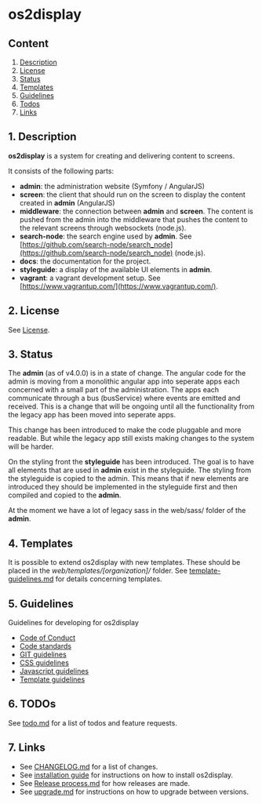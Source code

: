 # os2display

## Content

1. [Description](#description)
2. [License](#license)
3. [Status](#status)
4. [Templates](#templates)
5. [Guidelines](#guidelines)
6. [Todos](#todo)
7. [Links](#links)



<a name="description"></a>
## 1. Description

__os2display__ is a system for creating and delivering content to screens. 

It consists of the following parts:

* __admin__: the administration website (Symfony / AngularJS)
* __screen__: the client that should run on the screen to display the content created in __admin__ (AngularJS)
* __middleware__: the connection between __admin__ and __screen__. The content is pushed from the admin into the middleware that pushes the content to the relevant screens through websockets (node.js).
* __search-node__: the search engine used by __admin__. See [https://github.com/search-node/search_node](https://github.com/search-node/search_node) (node.js).
* __docs__: the documentation for the project.
* __styleguide__: a display of the available UI elements in __admin__.
* __vagrant__: a vagrant development setup. See [https://www.vagrantup.com/](https://www.vagrantup.com/).



<a name="license"></a>
## 2. License

See [License](LICENSE.txt).



<a name="status"></a>
## 3. Status

The __admin__ (as of v4.0.0) is in a state of change. The angular code for the admin is moving from a monolithic angular app into seperate apps each concerned with a small part of the administration. The apps each communicate through a bus (busService) where events are emitted and received. This is a change that will be ongoing until all the functionality from the legacy app has been moved into seperate apps.

This change has been introduced to make the code pluggable and more readable. But while the legacy app still exists making changes to the system will be harder. 

On the styling front the __styleguide__ has been introduced. The goal is to have all elements that are used in __admin__ exist in the styleguide. The styling from the styleguide is copied to the admin. This means that if new elements are introduced they should be implemented in the styleguide first and then compiled and copied to the __admin__.

At the moment we have a lot of legacy sass in the web/sass/ folder of the __admin__. 



<a name="templates"></a>
## 4. Templates

It is possible to extend os2display with new templates. These should be placed in the _web/templates/[organization]/_ folder. See [template-guidelines.md](template-guidelines.md) for details concerning templates.



<a name="guidelines"></a>
## 5. Guidelines

Guidelines for developing for os2display

* [Code of Conduct](code-of-conduct.md)
* [Code standards](code-standards.md)
* [GIT guidelines](git-guidelines.md)
* [CSS guidelines](css-guidelines.md)
* [Javascript guidelines](js-guidelines.md)
* [Template guidelines](template-guidelines.md)


<a name="todo"></a>
## 6. TODOs

See [todo.md](todo.md) for a list of todos and feature requests.


<a name="links"></a>
## 7. Links

* See [CHANGELOG.md](CHANGELOG.md) for a list of changes.
* See [installation guide](Installation%20guide.md) for instructions on how to install os2display.
* See [Release process.md](Release%20process.md) for how releases are made.
* See [upgrade.md](upgrade.md) for instructions on how to upgrade between versions.
